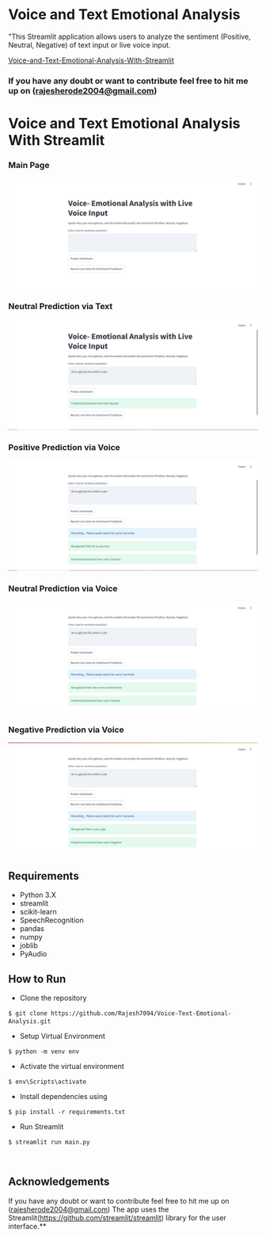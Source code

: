 # Voice and Text Emotional Analysis

"This Streamlit application allows users to analyze the sentiment (Positive, Neutral, Negative) of text input or live voice input.


[Voice-and-Text-Emotional-Analysis-With-Streamlit](https://github.com/Rajesh7094/Voice-Text-Emotional-Analysis.git)


###  If you have any doubt or want to contribute feel free to hit me up on (rajesherode2004@gmail.com)

# Voice and Text Emotional Analysis With Streamlit
### Main Page

![img.png](img.png)

### Neutral Prediction via Text
![img_1.png](img_1.png)


### Positive Prediction via Voice

![img_2.png](img_2.png)

### Neutral Prediction via Voice
![img_4.png](img_4.png)

### Negative Prediction via Voice

![img_3.png](img_3.png)



## Requirements
* Python 3.X
* streamlit
* scikit-learn
* SpeechRecognition
* pandas
* numpy
* joblib
* PyAudio


## How to Run
* Clone the repository

```
$ git clone https://github.com/Rajesh7094/Voice-Text-Emotional-Analysis.git
```
* Setup Virtual Environment

```
$ python -m venv env
```
* Activate the virtual environment

```
$ env\Scripts\activate
```
* Install dependencies using

```
$ pip install -r requirements.txt
```
* Run Streamlit

```
$ streamlit run main.py
```
</br>


## Acknowledgements
If you have any doubt or want to contribute feel free to hit me up on (rajesherode2004@gmail.com)
The app uses the Streamlit(<https://github.com/streamlit/streamlit>) library for the user interface.**

